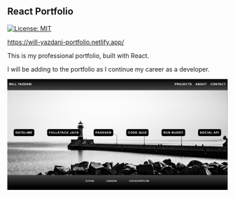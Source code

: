 ## React Portfolio
[![License: MIT](https://img.shields.io/badge/License-MIT-yellow.svg)](https://opensource.org/licenses/MIT)

https://will-yazdani-portfolio.netlify.app/

This is my professional portfolio, built with React.

I will be adding to the portfolio as I continue my career as a developer.

![site-screenshot](./src/components/assets/folio.jpg)
